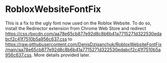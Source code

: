 # RobloxWebsiteFontFix

This is a fix to the ugly font now used on the Roblox Website. To do so, install the Redirector extension from Chrome Web Store and redirect https://css.rbxcdn.com/aa78e65cb877e92d8c8b6b41a7715271d322530edabcf2c41f7510b5a956c637.css to https://raw.githubusercontent.com/DenisDziganchuk/RobloxWebsiteFontFix/main/aa78e65cb877e92d8c8b6b41a7715271d322530edabcf2c41f7510b5a956c637.css. More details provided later.
